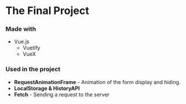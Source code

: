 # The Final Project
### Made with
* Vue.js
  - Vuetify
  - VueX
    
### Used in the project
* **RequestAnimationFrame** - Animation of the form display and hiding.
* **LocalStorage & HistoryAPI**
* **Fetch** - Sending a request to the server
